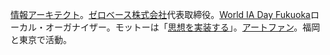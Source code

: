 [情報アーキテクト](/blog/2014/04/25/future-of-information-architect.html)。[ゼロベース株式会社](https://www.zerobase.jp/)代表取締役。[World IA Day Fukuoka](/activity/2020/01/28/world-ia-day-fukuoka-2020.html)ローカル・オーガナイザー。モットーは「[思想を実装する](/about/philosophy.html)」。[アートファン](/activity/2020/01/20/art-experience.html)。福岡と東京で活動。
